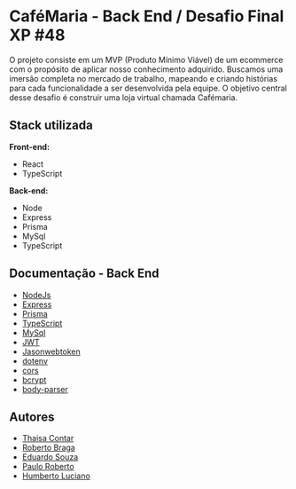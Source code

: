 
# CaféMaria - Back End / Desafio Final XP #48


O projeto consiste em um MVP (Produto Mínimo Viável) de um ecommerce com o propósito de aplicar nosso conhecimento adquirido. Buscamos uma imersão completa no mercado de trabalho, mapeando e criando histórias para cada funcionalidade a ser desenvolvida pela equipe. O objetivo central desse desafio é construir uma loja virtual chamada Cafémaria.


## Stack utilizada

**Front-end:** 
- React
- TypeScript

**Back-end:**
- Node
- Express
- Prisma
- MySql
- TypeScript


## Documentação - Back End

- [NodeJs](https://nodejs.org/en)
- [Express](https://www.npmjs.com/package/express)
- [Prisma](https://www.prisma.io/)
- [TypeScript](https://www.typescriptlang.org/)
- [MySql](https://dev.mysql.com/doc/)
- [JWT](https://jwt.io/)
- [Jasonwebtoken](https://www.npmjs.com/package/jsonwebtoken)
- [dotenv](https://www.npmjs.com/package/dotenv)
- [cors](https://www.npmjs.com/package/@types/cors)
- [bcrypt](https://www.npmjs.com/package/@types/bcrypt)
- [body-parser](https://www.npmjs.com/package/@types/body-parser)

## Autores

- [Thaisa Contar](https://www.github.com/thaisacontar)
- [Roberto Braga](https://www.github.com/RBDevDBA)
- [Eduardo Souza](https://www.github.com/esfigueredo)
- [Paulo Roberto](https://www.github.com/paulorobertorodrigues)
- [Humberto Luciano](https://www.github.com/Humberto08)